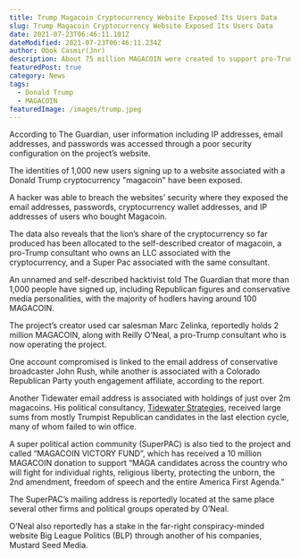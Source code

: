 ```yaml
---
title: Trump Magacoin Cryptocurrency Website Exposed Its Users Data
slug: Trump Magacoin Cryptocurrency Website Exposed Its Users Data
date: 2021-07-23T06:46:11.101Z
dateModified: 2021-07-23T06:46:11.234Z
author: Obok Casmir(Jnr)
description: About 75 million MAGACOIN were created to support pro-Trump candidates in 2022.
featuredPost: true
category: News
tags:
  - Donald Trump
  - MAGACOIN
featuredImage: /images/trump.jpeg
---
```

According to The Guardian, user information including IP addresses, email addresses, and passwords was accessed through a poor security configuration on the project’s website.

The identities of 1,000 new users signing up to a website associated with a Donald Trump cryptocurrency "magacoin" have been exposed.

A hacker was able to breach the websites’ security where they exposed the email addresses, passwords, cryptocurrency wallet addresses, and IP addresses of users who bought Magacoin.

The data also reveals that the lion’s share of the cryptocurrency so far produced has been allocated to the self-described creator of magacoin, a pro-Trump consultant who owns an LLC associated with the cryptocurrency, and a Super Pac associated with the same consultant.

An unnamed and self-described hacktivist told The Guardian that more than 1,000 people have signed up, including Republican figures and conservative media personalities, with the majority of hodlers having around 100 MAGACOIN.

The project’s creator used car salesman Marc Zelinka, reportedly holds 2 million MAGACOIN, along with Reilly O’Neal, a pro-Trump consultant who is now operating the project.

One account compromised is linked to the email address of conservative broadcaster John Rush, while another is associated with a Colorado Republican Party youth engagement affiliate, according to the report.

Another Tidewater email address is associated with holdings of just over 2m magacoins. His political consultancy, [Tidewater Strategies](https://twitter.com/tidewaterstrat?lang=en), received large sums from mostly Trumpist Republican candidates in the last election cycle, many of whom failed to win office.

A super political action community (SuperPAC) is also tied to the project and called “MAGACOIN VICTORY FUND”, which has received a 10 million MAGACOIN donation to support “MAGA candidates across the country who will fight for individual rights, religious liberty, protecting the unborn, the 2nd amendment, freedom of speech and the entire America First Agenda.”

The SuperPAC’s mailing address is reportedly located at the same place several other firms and political groups operated by O’Neal.

O’Neal also reportedly has a stake in the far-right conspiracy-minded website Big League Politics (BLP) through another of his companies, Mustard Seed Media.